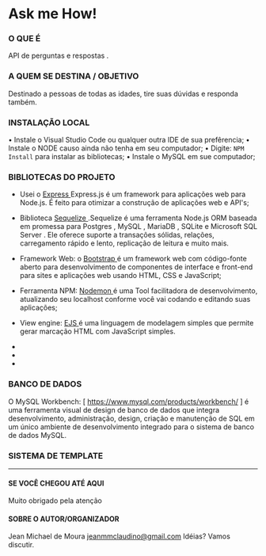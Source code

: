 

# Ask me How!

### O QUE É
API de perguntas e respostas .

### A QUEM SE DESTINA / OBJETIVO
Destinado a pessoas de todas as idades, tire suas dúvidas e responda também.

### INSTALAÇÃO LOCAL
• Instale o Visual Studio Code ou qualquer outra IDE de sua prefêrencia;
• Instale o NODE causo ainda não tenha em seu computador;
• Digite: `NPM Install` para instalar as bibliotecas;
• Instale o MySQL em sue computador;


### BIBLIOTECAS DO PROJETO
* Usei o [ Express ](https://expressjs.com/pt-br/) Express.js é um framework para aplicações web para Node.js. É feito para otimizar a construção de aplicações web e API's;

* Biblioteca [ Sequelize ](https://www.npmjs.com/package/sequelize).Sequelize é uma ferramenta Node.js ORM baseada em promessa para Postgres , MySQL , MariaDB , SQLite e Microsoft SQL Server . Ele oferece suporte a transações sólidas, relações, carregamento rápido e lento, replicação de leitura e muito mais.

* Framework Web: o [ Bootstrap ](https://getbootstrap.com/) é um framework web com código-fonte aberto para desenvolvimento de componentes de interface e front-end para sites e aplicações web usando HTML, CSS e JavaScript;

* Ferramenta NPM: [Nodemon ](https://www.npmjs.com/package/nodemon) é uma Tool facilitadora de desenvolvimento, atualizando seu localhost conforme você vai codando e editando suas aplicações;

* View engine: [ EJS ](https://ejs.co/) é uma linguagem de modelagem simples que permite gerar marcação HTML com JavaScript simples.

* 

*

*


### BANCO DE DADOS
O MySQL Workbench: [ https://www.mysql.com/products/workbench/ ] é uma ferramenta visual de design de banco de dados que integra desenvolvimento, administração, design, criação e manutenção de SQL em um único ambiente de desenvolvimento integrado para o sistema de banco de dados MySQL.        

### SISTEMA DE TEMPLATE


----------------------------
#### SE VOCÊ CHEGOU ATÉ AQUI
Muito obrigado pela atenção

#### SOBRE O AUTOR/ORGANIZADOR
Jean Michael de Moura 
jeanmmclaudino@gmail.com
Idéias? Vamos discutir. 
